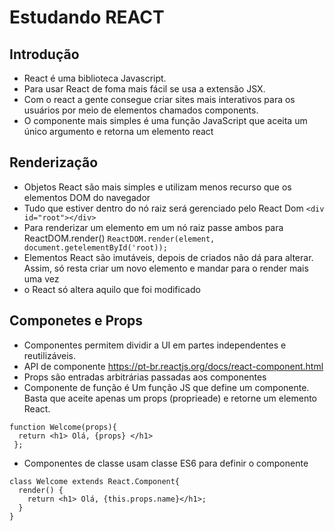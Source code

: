 # Estudando REACT
## Introdução
* React é uma biblioteca Javascript. 
* Para usar React de foma mais fácil se usa a extensão JSX. 
* Com o react a gente consegue criar sites mais interativos para os usuários por meio de elementos  chamados components. 
* O componente mais simples é uma função JavaScript que aceita um único argumento e retorna um elemento react
## Renderização  
* Objetos React são mais simples e utilizam menos recurso que os elementos DOM do navegador
* Tudo que estiver dentro do nó raiz será gerenciado pelo React Dom
`<div id="root"></div> `
* Para renderizar um elemento em um nó raiz passe ambos para ReactDOM.render()
`ReactDOM.render(element, document.getelementById('root)); `
* Elementos React são imutáveis, depois de criados não dá para alterar. Assim, só resta criar um novo elemento e mandar para o render mais uma vez
* o React só altera aquilo que foi modificado
## Componetes e Props
* Componentes permitem dividir a UI em partes independentes e reutilizáveis.
* API de componente https://pt-br.reactjs.org/docs/react-component.html
* Props são entradas arbitrárias passadas aos componentes 
* Componente de função é Um função JS que define um componente. Basta que aceite apenas um props (proprieade) e retorne um elemento React.
~~~
function Welcome(props){
  return <h1> Olá, {props} </h1>
 };
~~~
* Componentes de classe usam classe ES6 para definir o componente
~~~
class Welcome extends React.Component{
  render() {
    return <h1> Olá, {this.props.name}</h1>;
  }
}
~~~
